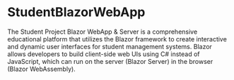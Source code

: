 # StudentBlazorWebApp
The Student Project Blazor WebApp & Server is a comprehensive educational platform that utilizes the Blazor framework to create interactive and dynamic user interfaces for student management systems. Blazor allows developers to build client-side web UIs using C# instead of JavaScript, which can run on the server (Blazor Server) in the browser (Blazor WebAssembly).
